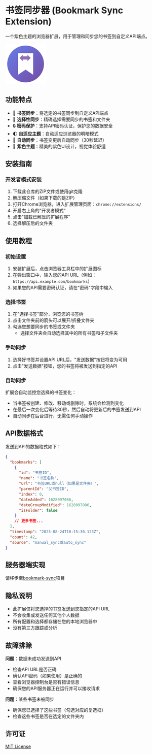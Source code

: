 # 书签同步器 (Bookmark Sync Extension)

一个紫色主题的浏览器扩展，用于管理和同步您的书签到自定义API端点。

![书签同步器](icons/icon.png)

## 功能特点

- 🔄 **书签同步**：将选定的书签同步到自定义API端点
- 📁 **选择性同步**：精确选择需要同步的书签和文件夹
- 🔒 **密码保护**：支持API密码认证，保护您的数据安全
- 🌓 **自适应主题**：自动适应浏览器的明暗模式
- 🔄 **自动同步**：书签变更后自动同步（30秒延迟）
- 💜 **紫色主题**：精美的紫色UI设计，视觉体验舒适

## 安装指南

### 开发者模式安装

1. 下载此仓库的ZIP文件或使用git克隆
2. 解压缩文件（如果下载的是ZIP）
3. 打开Chrome浏览器，进入扩展管理页面：`chrome://extensions/`
4. 开启右上角的"开发者模式"
5. 点击"加载已解压的扩展程序"
6. 选择解压后的文件夹

## 使用教程

### 初始设置

1. 安装扩展后，点击浏览器工具栏中的扩展图标
2. 在弹出窗口中，输入您的API URL（例如：`https://api.example.com/bookmarks`）
3. 如果您的API需要密码认证，请在"密码"字段中输入

### 选择书签

1. 在"选择书签"部分，浏览您的书签树
2. 点击文件夹前的箭头可以展开/折叠文件夹
3. 勾选您想要同步的书签或文件夹
   - 选择文件夹会自动选择其中的所有书签和子文件夹

### 手动同步

1. 选择好书签并设置API URL后，"发送数据"按钮将变为可用
2. 点击"发送数据"按钮，您的书签将被发送到指定的API

### 自动同步

扩展会自动监控您选择的书签变化：
- 当书签被创建、修改、移动或删除时，系统会检测到变化
- 在最后一次变化后等待30秒，然后自动将更新后的书签发送到API
- 自动同步在后台进行，无需任何手动操作

## API数据格式

发送到API的数据格式如下：

```json
{
  "bookmarks": [
    {
      "id": "书签ID",
      "name": "书签名称",
      "url": "书签URL或null（如果是文件夹）",
      "parentId": "父书签ID",
      "index": 0,
      "dateAdded": 1628097086,
      "dateGroupModified": 1628097086,
      "isFolder": false
    }
    // 更多书签...
  ],
  "timestamp": "2023-08-24T10:15:30.123Z",
  "count": 42,
  "source": "manual_sync或auto_sync"
}
```

## 服务器端实现

请移步至[bookmark-sync](https://github.com/nixingshiguang/bookmark-sync/tree/main)项目

## 隐私说明

- 此扩展仅将您选择的书签发送到您指定的API URL
- 不会收集或发送任何其他个人数据
- 所有配置和选择都存储在您的本地浏览器中
- 没有第三方跟踪或分析

## 故障排除

**问题**：数据未成功发送到API
- 检查API URL是否正确
- 确认API密码（如果使用）是正确的
- 查看浏览器控制台是否有错误信息
- 确保您的API服务器正在运行并可以接收请求

**问题**：某些书签未被同步
- 确保您已选择了这些书签（勾选对应的复选框）
- 检查这些书签是否在选定的文件夹内

## 许可证

[MIT License](LICENSE)